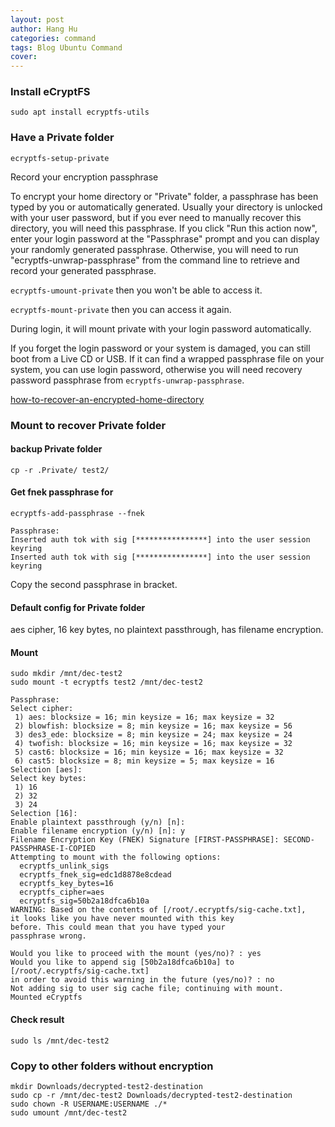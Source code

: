 ```yaml
---
layout: post
author: Hang Hu
categories: command
tags: Blog Ubuntu Command 
cover: 
---
```

### Install eCryptFS

```
sudo apt install ecryptfs-utils
```


### Have a Private folder


```
ecryptfs-setup-private
```


Record your encryption passphrase


To encrypt your home directory or "Private" folder, a passphrase has been typed by you or automatically generated. Usually your directory is unlocked with your user password, but if you ever need to manually recover this directory, you will need this passphrase. If you click "Run this action now", enter your login password at the "Passphrase" prompt and you can display your randomly generated passphrase. Otherwise, you will need to run "ecryptfs-unwrap-passphrase" from the command line to retrieve and record your generated passphrase.



`ecryptfs-umount-private` then you won't be able to access it.


`ecryptfs-mount-private` then you can access it again.


During login, it will mount private with your login password automatically.


If you forget the login password or your system is damaged, you can still boot from a Live CD or USB. If it can find a wrapped passphrase file on your system, you can use login password, otherwise you will need recovery password passphrase from `ecryptfs-unwrap-passphrase`.




[how-to-recover-an-encrypted-home-directory](https://www.howtogeek.com/116297/how-to-recover-an-encrypted-home-directory-on-u)


### Mount to recover Private folder


#### backup Private folder


```
cp -r .Private/ test2/
```


#### Get fnek passphrase for 



```
ecryptfs-add-passphrase --fnek
```


```
Passphrase: 
Inserted auth tok with sig [****************] into the user session keyring
Inserted auth tok with sig [****************] into the user session keyring
```


Copy the second passphrase in bracket.



#### Default config for Private folder


aes cipher, 16 key bytes, no plaintext passthrough, has filename encryption.


#### Mount


```
sudo mkdir /mnt/dec-test2
sudo mount -t ecryptfs test2 /mnt/dec-test2
```


```
Passphrase: 
Select cipher: 
 1) aes: blocksize = 16; min keysize = 16; max keysize = 32
 2) blowfish: blocksize = 8; min keysize = 16; max keysize = 56
 3) des3_ede: blocksize = 8; min keysize = 24; max keysize = 24
 4) twofish: blocksize = 16; min keysize = 16; max keysize = 32
 5) cast6: blocksize = 16; min keysize = 16; max keysize = 32
 6) cast5: blocksize = 8; min keysize = 5; max keysize = 16
Selection [aes]: 
Select key bytes: 
 1) 16
 2) 32
 3) 24
Selection [16]: 
Enable plaintext passthrough (y/n) [n]: 
Enable filename encryption (y/n) [n]: y
Filename Encryption Key (FNEK) Signature [FIRST-PASSPHRASE]: SECOND-PASSPHRASE-I-COPIED
Attempting to mount with the following options:
  ecryptfs_unlink_sigs
  ecryptfs_fnek_sig=edc1d8878e8cdead
  ecryptfs_key_bytes=16
  ecryptfs_cipher=aes
  ecryptfs_sig=50b2a18dfca6b10a
WARNING: Based on the contents of [/root/.ecryptfs/sig-cache.txt],
it looks like you have never mounted with this key 
before. This could mean that you have typed your 
passphrase wrong.

Would you like to proceed with the mount (yes/no)? : yes
Would you like to append sig [50b2a18dfca6b10a] to
[/root/.ecryptfs/sig-cache.txt] 
in order to avoid this warning in the future (yes/no)? : no
Not adding sig to user sig cache file; continuing with mount.
Mounted eCryptfs
```



#### Check result


```
sudo ls /mnt/dec-test2
```


### Copy to other folders without encryption


```
mkdir Downloads/decrypted-test2-destination
sudo cp -r /mnt/dec-test2 Downloads/decrypted-test2-destination
sudo chown -R USERNAME:USERNAME ./*
sudo umount /mnt/dec-test2
```


